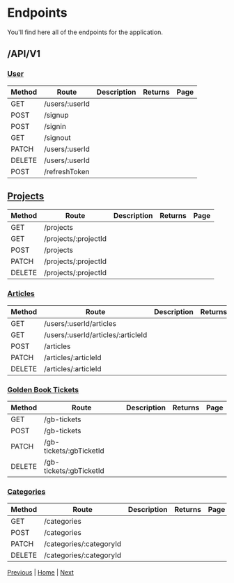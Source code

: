 # Endpoints

You'll find here all of the endpoints for the application.

## /API/V1

### <u>User</u>

|Method| Route| Description| Returns |Page|
|---|---|---|---|---|
| GET | /users/:userId |  |  |  |
| POST | /signup|  |  | |
| POST | /signin |  |  |  |
| GET | /signout |  |  |  |
| PATCH | /users/:userId | | | |
| DELETE | /users/:userId |  |  |  |
|POST|/refreshToken| | | |

## <u>Projects</u>

|Method| Route| Description| Returns|Page|
|---|---|---|---|---|
| GET | /projects |  | |  |
| GET | /projects/:projectId |  | |  |
| POST | /projects | |  |  |
| PATCH | /projects/:projectId |  | | |
| DELETE | /projects/:projectId |  |  ||

### <u>Articles</u>

|Method| Route| Description| Returns|Page|
|---|---|---|---|---|
| GET | /users/:userId/articles |  |  | |
| GET | /users/:userId/articles/:articleId | |  | |
| POST | /articles | |  | |
| PATCH | /articles/:articleId |  |  |  |
| DELETE | /articles/:articleId |  |  |  |


### <u>Golden Book Tickets</u>

|Method| Route| Description| Returns|Page|
|---|---|---|---|---|
| GET | /gb-tickets |  | |  |
| POST | /gb-tickets |  |  |  |
| PATCH | /gb-tickets/:gbTicketId |  | |  |
| DELETE | /gb-tickets/:gbTicketId |  |  |  |

### <u>Categories</u>

|Method| Route| Description| Returns|Page|
|---|---|---|---|---|
| GET | /categories |  |  |  |
| POST | /categories |  |  | |
| PATCH | /categories/:categoryId |  |  |  |
| DELETE | /categories/:categoryId |  |  |  |

[Previous](./04_mcd-mld-mpd.md) | [Home](../README.md) | [Next](./05_endpoints.md)
